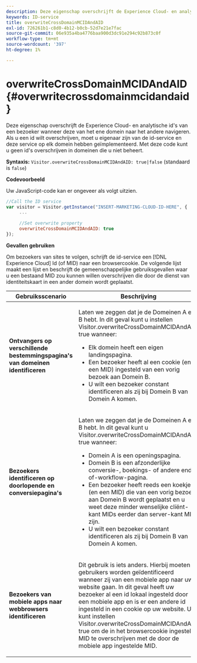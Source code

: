 ```yaml
---
description: Deze eigenschap overschrijft de Experience Cloud- en analytische id's van een bezoeker wanneer deze van het ene domein naar het andere navigeren. Als u een id wilt overschrijven, moet u eigenaar zijn van de id-service en deze service op elk domein hebben geïmplementeerd. Met deze code kunt u geen id's overschrijven in domeinen die u niet beheert.
keywords: ID-service
title: overwriteCrossDomainMCIDAndAID
exl-id: 726261b1-c8d0-4b12-b0cb-52d7e21e7fac
source-git-commit: 06e935a4ba4776baa900d3dc91e294c92b873c0f
workflow-type: tm+mt
source-wordcount: '397'
ht-degree: 1%

---
```


# overwriteCrossDomainMCIDAndAID{#overwritecrossdomainmcidandaid}

Deze eigenschap overschrijft de Experience Cloud- en analytische id&#39;s van een bezoeker wanneer deze van het ene domein naar het andere navigeren. Als u een id wilt overschrijven, moet u eigenaar zijn van de id-service en deze service op elk domein hebben geïmplementeerd. Met deze code kunt u geen id&#39;s overschrijven in domeinen die u niet beheert.

**Syntaxis:** `Visitor.overwriteCrossDomainMCIDAndAID: true|false` (standaard is `false`)

**Codevoorbeeld**

Uw JavaScript-code kan er ongeveer als volgt uitzien.

```js
//Call the ID service 
var visitor = Visitor.getInstance("INSERT-MARKETING-CLOUD-ID-HERE", { 
     ... 
 
     //Set overwrite property 
     overwriteCrossDomainMCIDAndAID: true 
}); 
```

**Gevallen gebruiken**

Om bezoekers van sites te volgen, schrijft de id-service een [!DNL Experience Cloud] Id (of MID) naar een browsercookie. De volgende lijst maakt een lijst en beschrijft de gemeenschappelijke gebruiksgevallen waar u een bestaand MID zou kunnen willen overschrijven die door de dienst van identiteitskaart in een ander domein wordt geplaatst.

<table id="table_FC1AF6551D6646E0BF1C4FB7C1316EBB"> 
 <thead> 
  <tr> 
   <th colname="col1" class="entry"> Gebruiksscenario </th> 
   <th colname="col2" class="entry"> Beschrijving </th> 
  </tr> 
 </thead>
 <tbody> 
  <tr> 
   <td colname="col1"> <p> <b>Ontvangers op verschillende bestemmingspagina's van domeinen identificeren</b> </p> </td> 
   <td colname="col2"> <p>Laten we zeggen dat je de Domeinen A en B hebt. In dit geval kunt u instellen <span class="codeph"> Visitor.overwriteCrossDomainMCIDAndAID: true </span> wanneer: </p> <p> 
     <ul id="ul_FB4704BFE7134F1688E34BF1A36627B7"> 
      <li id="li_FF71FD1FB9DD4702B675A140FAD2B481">Elk domein heeft een eigen landingspagina. </li> 
      <li id="li_78F75469D32D473B93148B46D35E67F1">Een bezoeker heeft al een cookie (en een MID) ingesteld van een vorig bezoek aan Domein B. </li> 
      <li id="li_305CE5138EEB43D3BF9CE38D1E7FFA04">U wilt een bezoeker constant identificeren als zij bij Domein B van Domein A komen. </li> 
     </ul> </p> </td> 
  </tr> 
  <tr> 
   <td colname="col1"> <p> <b>Bezoekers identificeren op doorlopende en conversiepagina's</b> </p> </td> 
   <td colname="col2"> <p>Laten we zeggen dat je de Domeinen A en B hebt. In dit geval kunt u <span class="codeph"> Visitor.overwriteCrossDomainMCIDAndAID: true </span> wanneer: </p> 
    <ul id="ul_7BEBFD523A2F47AFB6963536E43692D0"> 
     <li id="li_71586080489340E2A6C0B263F231E3DE">Domein A is een openingspagina. </li> 
     <li id="li_4E3D3CB380EE4F1BAC4CD752194AE8DE">Domein B is een afzonderlijke conversie-, boekings- of andere end-of-workflow-pagina. </li> 
     <li id="li_FB393B16CFAC4D2D9B2328EBA4573C1A">Een bezoeker heeft reeds een koekje (en een MID) die van een vorig bezoek aan Domein B wordt geplaatst en u weet deze minder wenselijke cliënt-kant MIDs eerder dan server-kant MIDs zijn. </li> 
     <li id="li_36FC138530A4476A995C0F9FD73C41DE">U wilt een bezoeker constant identificeren als zij bij Domein B van Domein A komen. </li> 
    </ul> </td> 
  </tr> 
  <tr> 
   <td colname="col1"> <p> <b>Bezoekers van mobiele apps naar webbrowsers identificeren</b> </p> </td> 
   <td colname="col2"> <p>Dit gebruik is iets anders. Hierbij moeten gebruikers worden geïdentificeerd wanneer zij van een mobiele app naar uw website gaan. In dit geval heeft uw bezoeker al een id lokaal ingesteld door een mobiele app en is er een andere id ingesteld in een cookie op uw website. U kunt instellen <span class="codeph"> Visitor.overwriteCrossDomainMCIDAndAID: true </span> om de in het browsercookie ingestelde MID te overschrijven met de door de mobiele app ingestelde MID. </p> </td> 
  </tr> 
 </tbody> 
</table>
